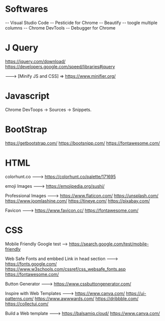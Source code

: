 # Softwares

-- Visual Studio Code
-- Pesticide for Chrome
-- Beautify 
-- toogle multiple columns
-- Chrome DevTools
-- Debugger for Chrome



# J Query
https://jquery.com/download/
https://developers.google.com/speed/libraries#jquery


---> [Minify JS and CSS] => https://www.minifier.org/


# Javascript
Chrome DevToops -> Sources -> Snippets.


# BootStrap 
https://getbootstrap.com/
https://bootsnipp.com/
https://fontawesome.com/

# HTML
colorhunt.co ---> 
https://colorhunt.co/palette/171695

emoji Images --->
https://emojipedia.org/sushi/

Professional Images --->
https://www.flaticon.com/
https://unsplash.com/
https://www.joomlashine.com/
https://tineye.com/
https://pixabay.com/

Favicon --->
https://www.favicon.cc/
https://fontawesome.com/

# CSS

Mobile Friendly Google test -->
https://search.google.com/test/mobile-friendly


Web Safe Fonts and embbed Link in head section --->
https://fonts.google.com/
https://www.w3schools.com/cssref/css_websafe_fonts.asp
https://fontawesome.com/

Button Generator --->
https://www.cssbuttongenerator.com/

Inspire with Web Templates --->
https://www.canva.com/
https://ui-patterns.com/
https://www.awwwards.com/
https://dribbble.com/
https://collectui.com/

Build a Web template --->
https://balsamiq.cloud/
https://www.canva.com/

